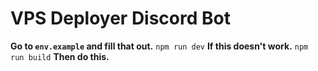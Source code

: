 # VPS Deployer Discord Bot
**Go to ``env.example`` and fill that out.**
`npm run dev` **If this doesn't work.**
`npm run build` **Then do this.**
